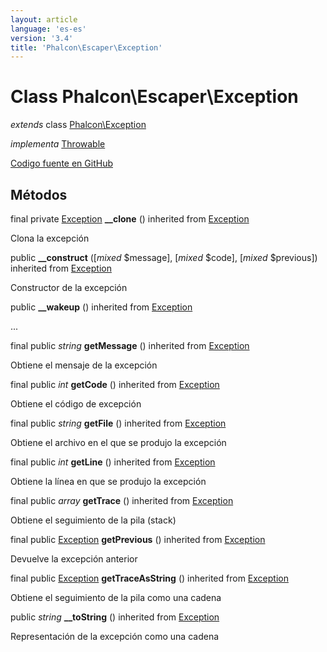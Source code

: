 ```yaml
---
layout: article
language: 'es-es'
version: '3.4'
title: 'Phalcon\Escaper\Exception'
---
```


# Class **Phalcon\Escaper\Exception**

*extends* class [Phalcon\Exception](/3.4/en/api/Phalcon_Exception)

*implementa* [Throwable](http://php.net/manual/en/class.throwable.php)

<a href="https://github.com/phalcon/cphalcon/tree/v3.4.0/phalcon/escaper/exception.zep" class="btn btn-default btn-sm">Codigo fuente en GitHub</a>

## Métodos

final private [Exception](http://php.net/manual/en/class.exception.php) **__clone** () inherited from [Exception](http://php.net/manual/en/class.exception.php)

Clona la excepción

public **__construct** ([*mixed* $message], [*mixed* $code], [*mixed* $previous]) inherited from [Exception](http://php.net/manual/en/class.exception.php)

Constructor de la excepción

public **__wakeup** () inherited from [Exception](http://php.net/manual/en/class.exception.php)

...

final public *string* **getMessage** () inherited from [Exception](http://php.net/manual/en/class.exception.php)

Obtiene el mensaje de la excepción

final public *int* **getCode** () inherited from [Exception](http://php.net/manual/en/class.exception.php)

Obtiene el código de excepción

final public *string* **getFile** () inherited from [Exception](http://php.net/manual/en/class.exception.php)

Obtiene el archivo en el que se produjo la excepción

final public *int* **getLine** () inherited from [Exception](http://php.net/manual/en/class.exception.php)

Obtiene la línea en que se produjo la excepción

final public *array* **getTrace** () inherited from [Exception](http://php.net/manual/en/class.exception.php)

Obtiene el seguimiento de la pila (stack)

final public [Exception](http://php.net/manual/en/class.exception.php) **getPrevious** () inherited from [Exception](http://php.net/manual/en/class.exception.php)

Devuelve la excepción anterior

final public [Exception](http://php.net/manual/en/class.exception.php) **getTraceAsString** () inherited from [Exception](http://php.net/manual/en/class.exception.php)

Obtiene el seguimiento de la pila como una cadena

public *string* **__toString** () inherited from [Exception](http://php.net/manual/en/class.exception.php)

Representación de la excepción como una cadena
